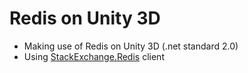 # Redis on Unity 3D
- Making use of Redis on Unity 3D (.net standard 2.0)
- Using [StackExchange.Redis](https://github.com/StackExchange/StackExchange.Redis) client
